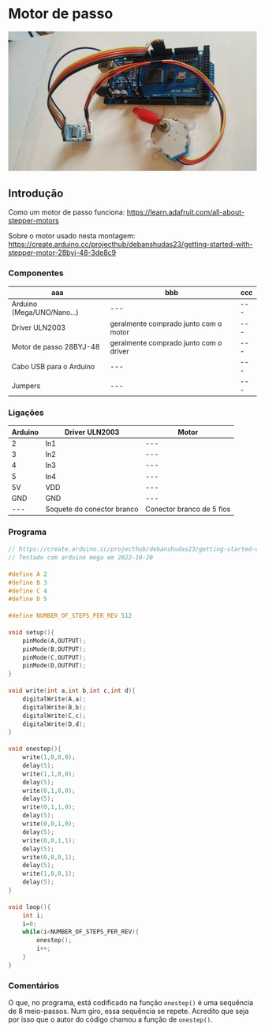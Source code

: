 # Motor de passo

![Montagem](photo1666275262.jpeg)

## Introdução

Como um motor de passo funciona: https://learn.adafruit.com/all-about-stepper-motors


Sobre o motor usado nesta montagem: https://create.arduino.cc/projecthub/debanshudas23/getting-started-with-stepper-motor-28byj-48-3de8c9

### Componentes

| aaa | bbb | ccc |
| --- | --- | --- |
| Arduino (Mega/UNO/Nano...) | --- | --- |
| Driver ULN2003 | geralmente comprado junto com o motor | --- |
| Motor de passo 28BYJ-48 | geralmente comprado junto com o driver | --- |
| Cabo USB para o Arduino | --- | --- |
| Jumpers | --- | --- |



### Ligações

| Arduino | Driver ULN2003 | Motor |
| --- | --- | --- |
| 2 | In1 | --- |
| 3 | In2 | --- |
| 4 | In3 | --- |
| 5 | In4 | --- |
| 5V | VDD | --- |
| GND | GND | --- |
| --- | Soquete do conector branco | Conector branco de 5 fios |

### Programa

```c
// https://create.arduino.cc/projecthub/debanshudas23/getting-started-with-stepper-motor-28byj-48-3de8c9
// Testado com arduino mega em 2022-10-20

#define A 2
#define B 3
#define C 4
#define D 5
 
#define NUMBER_OF_STEPS_PER_REV 512

void setup(){
	pinMode(A,OUTPUT);
	pinMode(B,OUTPUT);
	pinMode(C,OUTPUT);
	pinMode(D,OUTPUT);
}

void write(int a,int b,int c,int d){
	digitalWrite(A,a);
	digitalWrite(B,b);
	digitalWrite(C,c);
	digitalWrite(D,d);
}

void onestep(){
	write(1,0,0,0);
	delay(5);
	write(1,1,0,0);
	delay(5);
	write(0,1,0,0);
	delay(5);
	write(0,1,1,0);
	delay(5);
	write(0,0,1,0);
	delay(5);
	write(0,0,1,1);
	delay(5);
	write(0,0,0,1);
	delay(5);
	write(1,0,0,1);
	delay(5);
}

void loop(){
	int i;
	i=0;
	while(i<NUMBER_OF_STEPS_PER_REV){
		onestep();
		i++;
	}
}

```

### Comentários

O que, no programa, está codificado na função `onestep()` é uma sequência de 8 meio-passos. Num giro, essa sequência se repete. Acredito que seja por isso que o autor do código chamou a função de `onestep()`.
